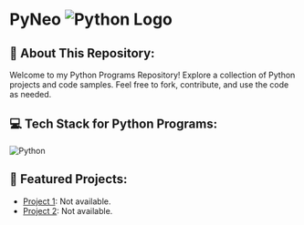 # PyNeo ![Python Logo](https://img.icons8.com/color/48/000000/python.png)

## 💫 About This Repository:
Welcome to my Python Programs Repository! Explore a collection of Python projects and code samples. Feel free to fork, contribute, and use the code as needed.

## 💻 Tech Stack for Python Programs:
![Python](https://img.shields.io/badge/python-%233776AB.svg?style=for-the-badge&logo=python&logoColor=white)

## 🚀 Featured Projects:
- [Project 1](https://github.com/Neosowo/Project1): Not available.
- [Project 2](https://github.com/Neosowo/Project2): Not available.

<!-- Proudly created with GPRM ( https://gprm.itsvg.in ) -->
